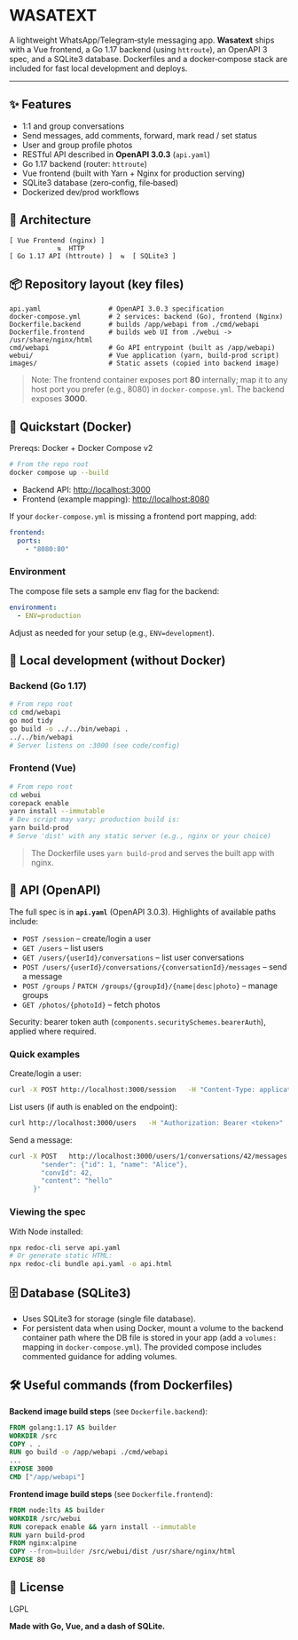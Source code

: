 # WASATEXT

A lightweight WhatsApp/Telegram‑style messaging app. **Wasatext** ships with a Vue frontend, a Go 1.17 backend (using `httroute`), an OpenAPI 3 spec, and a SQLite3 database. Dockerfiles and a docker‑compose stack are included for fast local development and deploys.

---

## ✨ Features

- 1:1 and group conversations
- Send messages, add comments, forward, mark read / set status
- User and group profile photos
- RESTful API described in **OpenAPI 3.0.3** (`api.yaml`)
- Go 1.17 backend (router: `httroute`)
- Vue frontend (built with Yarn + Nginx for production serving)
- SQLite3 database (zero‑config, file‑based)
- Dockerized dev/prod workflows

## 🧱 Architecture

```
[ Vue Frontend (nginx) ]
            ⇅  HTTP
[ Go 1.17 API (httroute) ]  ⇆  [ SQLite3 ]
```

## 📦 Repository layout (key files)

```
api.yaml                 # OpenAPI 3.0.3 specification
docker-compose.yml       # 2 services: backend (Go), frontend (Nginx)
Dockerfile.backend       # builds /app/webapi from ./cmd/webapi
Dockerfile.frontend      # builds web UI from ./webui -> /usr/share/nginx/html
cmd/webapi               # Go API entrypoint (built as /app/webapi)
webui/                   # Vue application (yarn, build-prod script)
images/                  # Static assets (copied into backend image)
```

> Note: The frontend container exposes port **80** internally; map it to any host port you prefer (e.g., 8080) in `docker-compose.yml`. The backend exposes **3000**.

## 🚀 Quickstart (Docker)

Prereqs: Docker + Docker Compose v2

```bash
# From the repo root
docker compose up --build
```

- Backend API: <http://localhost:3000>
- Frontend (example mapping): <http://localhost:8080>

If your `docker-compose.yml` is missing a frontend port mapping, add:

```yaml
frontend:
  ports:
    - "8080:80"
```

### Environment

The compose file sets a sample env flag for the backend:

```yaml
environment:
  - ENV=production
```

Adjust as needed for your setup (e.g., `ENV=development`).

## 🧪 Local development (without Docker)

### Backend (Go 1.17)

```bash
# From repo root
cd cmd/webapi
go mod tidy
go build -o ../../bin/webapi .
../../bin/webapi
# Server listens on :3000 (see code/config)
```

### Frontend (Vue)

```bash
# From repo root
cd webui
corepack enable
yarn install --immutable
# Dev script may vary; production build is:
yarn build-prod
# Serve 'dist' with any static server (e.g., nginx or your choice)
```

> The Dockerfile uses `yarn build-prod` and serves the built app with nginx.

## 🔌 API (OpenAPI)

The full spec is in **`api.yaml`** (OpenAPI 3.0.3). Highlights of available paths include:

- `POST /session` – create/login a user
- `GET /users` – list users
- `GET /users/{userId}/conversations` – list user conversations
- `POST /users/{userId}/conversations/{conversationId}/messages` – send a message
- `POST /groups` / `PATCH /groups/{groupId}/{name|desc|photo}` – manage groups
- `GET /photos/{photoId}` – fetch photos

Security: bearer token auth (`components.securitySchemes.bearerAuth`), applied where required.

### Quick examples

Create/login a user:

```bash
curl -X POST http://localhost:3000/session   -H "Content-Type: application/json"   -d '{"id":0,"name":"Alice"}'
```

List users (if auth is enabled on the endpoint):

```bash
curl http://localhost:3000/users   -H "Authorization: Bearer <token>"
```

Send a message:

```bash
curl -X POST   http://localhost:3000/users/1/conversations/42/messages   -H "Authorization: Bearer <token>"   -H "Content-Type: application/json"   -d '{
        "sender": {"id": 1, "name": "Alice"},
        "convId": 42,
        "content": "hello"
      }'
```

### Viewing the spec

With Node installed:

```bash
npx redoc-cli serve api.yaml
# Or generate static HTML:
npx redoc-cli bundle api.yaml -o api.html
```

## 🗄️ Database (SQLite3)

- Uses SQLite3 for storage (single file database).
- For persistent data when using Docker, mount a volume to the backend container path where the DB file is stored in your app (add a `volumes:` mapping in `docker-compose.yml`). The provided compose includes commented guidance for adding volumes.

## 🛠️ Useful commands (from Dockerfiles)

**Backend image build steps** (see `Dockerfile.backend`):

```Dockerfile
FROM golang:1.17 AS builder
WORKDIR /src
COPY . .
RUN go build -o /app/webapi ./cmd/webapi
...
EXPOSE 3000
CMD ["/app/webapi"]
```

**Frontend image build steps** (see `Dockerfile.frontend`):

```Dockerfile
FROM node:lts AS builder
WORKDIR /src/webui
RUN corepack enable && yarn install --immutable
RUN yarn build-prod
FROM nginx:alpine
COPY --from=builder /src/webui/dist /usr/share/nginx/html
EXPOSE 80
```

## 📄 License

LGPL

**Made with Go, Vue, and a dash of SQLite.**
